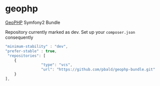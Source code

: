 # geophp
[GeoPHP](https://geophp.net/) Symfony2 Bundle

Repository currently marked as dev. Set up your ```composer.json``` consequently

```javascript
"minimum-stability" : "dev",
"prefer-stable" : true,
 "repositories": [
    {
                "type": "vcs",
                "url": "https://github.com/pbald/geophp-bundle.git"
    }
],
```
